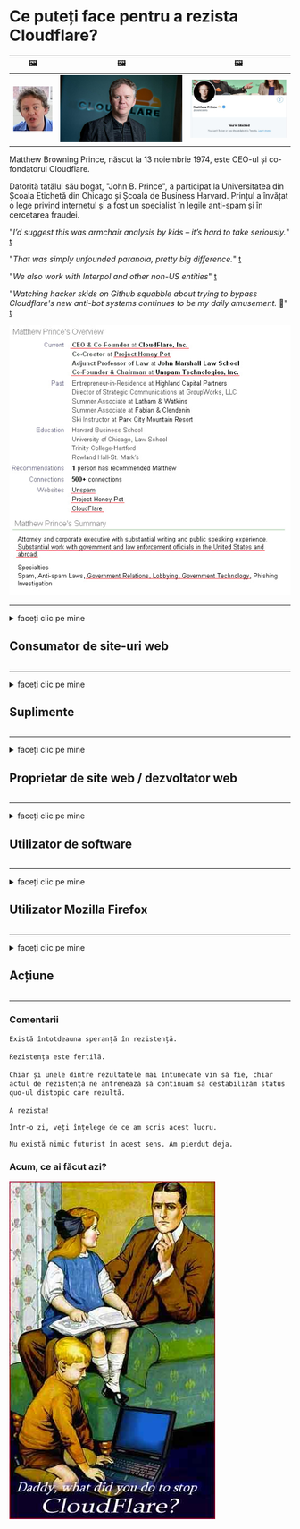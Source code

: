 # Ce puteți face pentru a rezista Cloudflare?

| 🖼 | 🖼 | 🖼 |
| --- | --- | --- |
| ![](../image/matthew_prince_teen.jpg) | ![](../image/matthew_prince.jpg) | ![](../image/blockedbymatthewprince.jpg) |


Matthew Browning Prince, născut la 13 noiembrie 1974, este CEO-ul și co-fondatorul Cloudflare.

Datorită tatălui său bogat, "John B. Prince", a participat la Universitatea din Școala Etichetă din Chicago și Școala de Business Harvard.
Prințul a învățat o lege privind internetul și a fost un specialist în legile anti-spam și în cercetarea fraudei.


"*I’d suggest this was armchair analysis by kids – it’s hard to take seriously.*" [t](https://www.theguardian.com/technology/2015/nov/19/cloudflare-accused-by-anonymous-helping-isis)

"*That was simply unfounded paranoia, pretty big difference.*"  [t](https://twitter.com/xxdesmus/status/992757936123359233)

"*We also work with Interpol and other non-US entities*" [t](https://twitter.com/eastdakota/status/1203028504184360960)

"*Watching hacker skids on Github squabble about trying to bypass Cloudflare's new anti-bot systems continues to be my daily amusement.* 🍿" [t](https://twitter.com/eastdakota/status/1273277839102656515)


![](../image/whoismp.jpg)

---


<details>
<summary>faceți clic pe mine

## Consumator de site-uri web
</summary>


- Dacă site-ul web care vă place folosește Cloudflare, spuneți-le să nu folosească Cloudflare.
  - Vâjâitul pe rețelele sociale precum Facebook, Reddit, Twitter sau Mastodon nu face nicio diferență. [Acțiunile sunt mai puternice decât hashtagurile.](https://twitter.com/phyzonloop/status/1274132092490862594)
  - Încercați să contactați proprietarul site-ului web dacă doriți să vă faceți util.

[A spus Cloudflare](https://github.com/Eloston/ungoogled-chromium/issues/783):
```
Vă recomandăm să contactați administratorii pentru serviciile sau site-urile specifice cu care vă confruntați și să vă împărtășiți experiența.
```

[Dacă nu o solicitați, proprietarul site-ului nu știe niciodată această problemă.](../PEOPLE.md)

![](../image/liberapay.jpg)

[Exemplu de succes](https://counterpartytalk.org/t/turn-off-cloudflare-on-counterparty-co-plz/164/5).<br>
Aveți o problemă? [Ridică-ți vocea acum.](https://github.com/maraoz/maraoz.github.io/issues/1) Exemplul de mai jos.

```
Doar ajutați cenzura corporativă și supravegherea în masă.
http://crimeflare.eu.org
```

```
Pagina dvs. web se află în grădina privată cu ziduri private care abuzează de confidențialitate a CloudFlare.
http://crimeflare.eu.org
```

- Luați ceva timp pentru a citi politica de confidențialitate a site-ului web.
  - dacă site-ul web se află în spatele Cloudflare sau site-ul web folosește servicii conectate la Cloudflare.

Acesta trebuie să explice ce este „Cloudflare” și să solicite permisiunea de a partaja datele dvs. cu Cloudflare. Nerespectarea acestui lucru va duce la încălcarea încrederii, iar site-ul web în cauză ar trebui evitat.

[Un exemplu acceptabil de politică de confidențialitate este aici](https://archive.is/bDlTz) ("Subprocessors" > "Entity Name")

```
Am citit politica dvs. de confidențialitate și nu găsesc cuvântul Cloudflare.
Refuz să vă împărtășesc date dacă continuați să furnizați datele mele către Cloudflare.
http://crimeflare.eu.org
```

Acesta este un exemplu de politică de confidențialitate care nu are cuvântul Cloudflare.
[Liberland Jobs](https://archive.is/daKIr) [privacy policy](https://docsend.com/view/feiwyte):

![](../image/cfwontobey.jpg)

Cloudflare are propria politică de confidențialitate.
[Cloudflare iubește oamenii cu sex.](https://www.reddit.com/r/GamerGhazi/comments/2s64fe/be_wary_reporting_to_cloudflare/)

Iată un exemplu bun pentru formularul de înscriere al site-ului web.
AFAIK, site-ul zero face acest lucru. Vei avea încredere în ei?

```
Dând clic pe „Înscrieți-vă la XYZ”, sunteți de acord cu termenii noștri de servicii și declarația de confidențialitate.
De asemenea, sunteți de acord să partajați datele dvs. cu Cloudflare și, de asemenea, sunteți de acord cu declarația de confidențialitate a cloudflare.
Dacă Cloudflare vă scurge informațiile sau nu vă permite să vă conectați la serverele noastre, nu este vina noastră. [*]

[ Inscrie-te ] [ Nu sunt de acord ]
```
[*] [PEOPLE.md](../PEOPLE.md)


- Încercați să nu utilizați serviciul lor. Amintiți-vă că sunteți urmărit de Cloudflare.
  - ["I'm in your TLS, sniffin' your passworz"](../image/iminurtls.jpg)

- Căutați alt site. Există alternative și oportunități pe internet!

- Convinge-ți prietenii să folosească Tor zilnic.
  - Anonimatul ar trebui să fie standardul internetului deschis!
  - [Rețineți că proiectului Tor nu-i place acest proiect.](../HISTORY.md)

</details>

------

<details>
<summary>faceți clic pe mine

## Suplimente
</summary>

- Dacă browserul dvs. este Firefox, Tor Browser sau Ungoogled Chromium, utilizați unul dintre aceste programe de completare de mai jos.
  - Dacă doriți să adăugați un alt supliment nou, întrebați mai întâi despre acesta.


| Nume | Dezvoltator | A sustine | Poate bloca | Pot notifica | Chrome |
| -------- | -------- | -------- | -------- | -------- | -------- |
| [Bloku Cloudflaron MITM-Atakon](../subfiles/about.bcma.md) | #Addon | [ ? ](http://crimeflare.eu.org/) | **da**     | **da**     |  **da** |
| [Ĉu ligoj estas vundeblaj al MITM-atako?](../subfiles/about.ismm.md) | #Addon | [ ? ](http://crimeflare.eu.org/) | Nu     | **da**     |  **da** |
| [Ĉu ĉi tiuj ligoj blokos Tor-uzanton?](../subfiles/about.isat.md) | #Addon | [ ? ](http://crimeflare.eu.org/) | Nu     | **da**     |  **da** |
| [Block Cloudflare MITM Attack](https://trac.torproject.org/projects/tor/attachment/ticket/24351/block_cloudflare_mitm_attack-1.0.14.1-an%2Bfx.xpi)<br>[**DELETED BY TOR PROJECT**](../HISTORY.md) | nullius | [ ? ](../tool/block_cloudflare_mitm_fx), [Link](http://crimeflare.eu.org/) | **da**     | **da**     |  Nu |
| [TPRB](http://34ahehcli3epmhbu2wbl6kw6zdfl74iyc4vg3ja4xwhhst332z3knkyd.onion/) | Sw | [ ? ](http://34ahehcli3epmhbu2wbl6kw6zdfl74iyc4vg3ja4xwhhst332z3knkyd.onion/) | **da**     | **da**     |  Nu |
| [Detect Cloudflare](https://addons.mozilla.org/en-US/firefox/addon/detect-cloudflare/) | Frank Otto | [ ? ](https://github.com/traktofon/cf-detect) | Nu     | **da**     |  Nu |
| [True Sight](https://addons.mozilla.org/en-US/firefox/addon/detect-cloudflare-plus/) | claustromaniac | [ ? ](https://github.com/claustromaniac/detect-cloudflare-plus) | Nu     | **da**     |  Nu |
| [Which Cloudflare datacenter am I visiting?](https://addons.mozilla.org/en-US/firefox/addon/cf-pop/) | 依云 | [ ? ](https://github.com/lilydjwg/cf-pop) | Nu     | **da**     |  Nu |


- „Decentraleyes” poate opri conexiunea la „CDNJS (Cloudflare)”.
  - Împiedică multe solicitări să ajungă la rețele și servește fișiere locale pentru a împiedica ruperea site-urilor.
  - Dezvoltatorul a răspuns: "[very concerning indeed](https://github.com/Synzvato/decentraleyes/issues/236#issuecomment-352049501)", "[widespread usage severely centralizes the web](https://github.com/Synzvato/decentraleyes/issues/251#issuecomment-366752049)"

- [De asemenea, puteți să eliminați sau să nu aveți încredere în certificatul Cloudflare de la autoritatea dvs. de certificare (CA).](https://www.ssl.com/how-to/remove-root-certificate-firefox/)

</details>

------

<details>
<summary>faceți clic pe mine

## Proprietar de site web / dezvoltator web
</summary>


![](../image/word_cloudflarefree.jpg)

- Nu utilizați soluția Cloudflare, Perioada.
  - Poți face mai bine decât asta, nu? [Iată cum să eliminați abonamentele, planurile, domeniile sau conturile Cloudflare.](https://support.cloudflare.com/hc/en-us/articles/200167776-Removing-subscriptions-plans-domains-or-accounts)

| 🖼 | 🖼 |
| --- | --- |
| ![](../image/htmlalertcloudflare.jpg) | ![](../image/htmlalertcloudflare2.jpg) |

- Vrei mai mulți clienți? Știi ce să faci. Sugestia este „deasupra liniei”.
  - [Bună ziua, ați scris „Vă luăm în serios confidențialitatea”, dar am primit „Eroarea 403 Prohibit Anonim Proxy nu este permis”.](https://it.slashdot.org/story/19/02/19/0033255/stop-saying-we-take-your-privacy-and-security-seriously) De ce blochezi Tor Or VPN? Și de ce blocați e-mailurile temporare?

![](../image/anonexist.jpg)

- Utilizarea Cloudflare va crește șansele unei întreruperi. Vizitatorii nu pot accesa site-ul dvs. web dacă serverul dvs. este defect sau Cloudflare este defect.
  - [Chiar ai crezut că Cloudflare nu coboară niciodată?](https://www.ibtimes.com/cloudflare-down-not-working-sites-producing-504-gateway-timeout-errors-2618008) [Another](https://twitter.com/Jedduff/status/1097875615997399040) [sample](https://twitter.com/search?f=tweets&vertical=default&q=Cloudflare%20is%20having%20problems). [Need more](../PEOPLE.md)?

![](../image/cloudflareinternalerror.jpg)

- Utilizarea Cloudflare pentru a vă proxy „serviciul API”, „server de actualizare software” sau „flux RSS” vă va afecta clientul. Un client v-a sunat și a spus „Nu vă mai pot folosi API-ul” și nu aveți nicio idee despre ce se întâmplă. Cloudflare vă poate bloca în tăcere clientul. Crezi că este în regulă?
  - Există mulți clienți de citire RSS și servicii de citire RSS online. De ce publicați flux RSS dacă nu permiteți oamenilor să se aboneze?

![](../image/rssfeedovercf.jpg)

- Aveți nevoie de certificat HTTPS? Utilizați „Să criptăm” sau pur și simplu cumpărați-l de la compania CA.

- Ai nevoie de server DNS? Nu vă puteți configura propriul server? Ce zici de ei: [Hurricane Electric Free DNS](https://dns.he.net/), [Dyn.com](https://dyn.com/dns/), [1984 Hosting](https://www.1984hosting.com/), [Afraid.Org (Administratorul șterge contul dvs. dacă utilizați TOR)](https://freedns.afraid.org/)

- Căutați un serviciu de găzduire? Doar gratuit? Ce zici de ei: [Onion Service](http://vww6ybal4bd7szmgncyruucpgfkqahzddi37ktceo3ah7ngmcopnpyyd.onion/en/security/network-security/tor/onionservices-best-practices), [Free Web Hosting Area](https://freewha.com/), [Autistici/Inventati Web Site Hosting](https://www.autinv5q6en4gpf4.onion/services/website), [Github Pages](https://pages.github.com/), [Surge](https://surge.sh/)
  - [Alternative la Cloudflare](../subfiles/cloudflare-alternatives.md)

- Folosiți „cloudflare-ipfs.com”? [Știți că Cloudflare IPFS este rău?](../PEOPLE.md)

- Instalați Firewall pentru aplicații web, cum ar fi OWASP și Fail2Ban pe serverul dvs. și configurați-l corect.
  - Blocarea Tor nu este o soluție. Nu pedepsiți pe toți doar pentru micii utilizatori răi.

- Redirecționați sau blocați utilizatorii „Cloudflare Warp” să vă acceseze site-ul web. Și oferiți un motiv dacă puteți.

> Lista IP: "[Intervalele IP curente ale Cloudflare](cloudflare_inc/)"

> A: Blochează-le

```
server {
...
deny 173.245.48.0/20;
deny 103.21.244.0/22;
deny 103.22.200.0/22;
deny 103.31.4.0/22;
deny 141.101.64.0/18;
deny 108.162.192.0/18;
deny 190.93.240.0/20;
deny 188.114.96.0/20;
deny 197.234.240.0/22;
deny 198.41.128.0/17;
deny 162.158.0.0/15;
deny 104.16.0.0/12;
deny 172.64.0.0/13;
deny 131.0.72.0/22;
deny 2400:cb00::/32;
deny 2606:4700::/32;
deny 2803:f800::/32;
deny 2405:b500::/32;
deny 2405:8100::/32;
deny 2a06:98c0::/29;
deny 2c0f:f248::/32;
...
}
```

> B: Redirecționați la pagina de avertizare

```
http {
...
geo $iscf {
default 0;
173.245.48.0/20 1;
103.21.244.0/22 1;
103.22.200.0/22 1;
103.31.4.0/22 1;
141.101.64.0/18 1;
108.162.192.0/18 1;
190.93.240.0/20 1;
188.114.96.0/20 1;
197.234.240.0/22 1;
198.41.128.0/17 1;
162.158.0.0/15 1;
104.16.0.0/12 1;
172.64.0.0/13 1;
131.0.72.0/22 1;
2400:cb00::/32 1;
2606:4700::/32 1;
2803:f800::/32 1;
2405:b500::/32 1;
2405:8100::/32 1;
2a06:98c0::/29 1;
2c0f:f248::/32 1;
}
...
}

server {
...
if ($iscf) {rewrite ^ https://example.com/cfwsorry.php;}
...
}

<?php
header('HTTP/1.1 406 Not Acceptable');
echo <<<CLOUDFLARED
Thank you for visiting ourwebsite.com!<br />
We are sorry, but we can't serve you because your connection is being intercepted by Cloudflare.<br />
Please read http://crimeflare.eu.org for more information.<br />
CLOUDFLARED;
die();
```

- Configurați Tor Onion Service sau I2P insite dacă credeți în libertate și primiți utilizatori anonimi.

- Cereți sfaturi de la alți operatori de site-uri web Clearnet / Tor și faceți prieteni anonimi!

</details>

------

<details>
<summary>faceți clic pe mine

## Utilizator de software
</summary>


- Discord folosește CloudFlare. Alternative? Iti recomandam [**Briar** (Android)](https://f-droid.org/en/packages/org.briarproject.briar.android/), [Ricochet (PC)](https://ricochet.im/), [Tox + Tor (Android/PC)](https://tox.chat/download.html)
  - Briar include un demon Tor, deci nu trebuie să instalați Orbot.
  - Dezvoltatorii Qwtch, Open Privacy, au șters proiectul stop_cloudflare din serviciul lor git fără notificare prealabilă.

- Dacă utilizați Debian GNU / Linux sau orice derivat, abonați-vă: [bug #831835](https://bugs.debian.org/cgi-bin/bugreport.cgi?bug=831835). Și dacă puteți, ajutați la verificarea patch-ului și ajutați întreținătorul să ajungă la concluzia corectă cu privire la acceptarea acestuia.

- Recomandați întotdeauna aceste browsere.

| Nume | Dezvoltator | A sustine | cometariu |
| -------- | -------- | -------- | -------- |
| [Ungoogled-Chromium](https://ungoogled-software.github.io/ungoogled-chromium-binaries/) | Eloston | [ ? ](https://github.com/Eloston/ungoogled-chromium) | PC (Win, Mac, Linux)  _!Tor_ |
| [Bromite](https://www.bromite.org/fdroid) | Bromite | [ ? ](https://github.com/bromite/bromite/issues) | Android  _!Tor_ |
| [Tor Browser](https://www.torproject.org/download/) | Tor Project | [ ? ](https://support.torproject.org/) | PC (Win, Mac, Linux)  _Tor_|
| [Tor Browser Android](https://www.torproject.org/download/) | Tor Project | [ ? ](https://support.torproject.org/) | Android  _Tor_|
| [Onion Browser](https://itunes.apple.com/us/app/onion-browser/id519296448?mt=8) | Mike Tigas | [ ? ](https://github.com/OnionBrowser/OnionBrowser/issues) | Apple iOS  _Tor_|
| [GNU/Icecat](https://www.gnu.org/software/gnuzilla/) | GNU | [ ? ](https://www.gnu.org/software/gnuzilla/) | PC (Linux) |
| [IceCatMobile](https://f-droid.org/en/packages/org.gnu.icecat/) | GNU | [ ? ](https://lists.gnu.org/mailman/listinfo/bug-gnuzilla) | Android |
| [Iridium Browser](https://iridiumbrowser.de/about/) | Iridium | [ ? ](https://github.com/iridium-browser/iridium-browser/) | PC (Win, Mac, Linux, OpenBSD) |


Confidențialitatea altor programe software este imperfectă. Acest lucru nu înseamnă că browserul Tor este „perfect”.
Nu există 100% sigur și nici 100% privat pe internet și tehnologie.

- Nu vrei să folosești Tor? Puteți utiliza orice browser cu daemon Tor.
  - [Rețineți că proiectului Tor nu-i place asta.](https://support.torproject.org/tbb/tbb-9/) Folosiți Tor Browser dacă puteți face acest lucru.
- [Cum se utilizează Chromium cu Tor](../subfiles/chromium_tor.md)


Să vorbim despre confidențialitatea altor programe.

- [Dacă într-adevăr trebuie să utilizați Firefox, alegeți „Firefox ESR”.](https://www.mozilla.org/en-US/firefox/organizations/)
  - [Firefox - Spyware Watchdog](https://spyware.neocities.org/articles/firefox.html)
  - [Firefox respinge libera exprimare, interzice libera exprimare](https://web.archive.org/web/20200423010026/https://reclaimthenet.org/firefox-rejects-free-speech-bans-free-speech-commenting-plugin-dissenter-from-its-extensions-gallery/)
  - ["Peste 100 de voturi negative. Se pare că ați cere unei companii de software să rămână la ... software-ul este prea mult în zilele noastre."](https://old.reddit.com/r/firefox/comments/gutdiw/weve_got_work_to_do_the_mozilla_blog/fslbbb6/)
  - [Uh, de ce Firefox îmi arată linkuri sponsorizate în bara mea de adrese URL?](https://www.reddit.com/r/firefox/comments/jybx2w/uh_why_is_firefox_showing_me_sponsored_links_in/)
  - [Mozilla - Diavolul întrupat](https://digdeeper.neocities.org/ghost/mozilla.html)

- [Amintiți-vă, Mozilla folosește serviciul Cloudflare.](https://www.robtex.com/dns-lookup/www.mozilla.org) [De asemenea, utilizează serviciul DNS Cloudflare pe produsul lor.](https://www.theregister.co.uk/2018/03/21/mozilla_testing_dns_encryption/)

- [Mozilla a respins oficial acest bilet.](https://bugzilla.mozilla.org/show_bug.cgi?id=1426618)

- [Firefox Focus este o glumă.](https://github.com/mozilla-mobile/focus-android/issues/1743) [Au promis că vor opri telemetria, dar au schimbat-o.](https://github.com/mozilla-mobile/focus-android/issues/4210)

- [Dezvoltatorul PaleMoon / Basilisk iubește Cloudflare.](https://github.com/mozilla-mobile/focus-android/issues/1743#issuecomment-345993097)
  - [Serverul de arhive Pale Moon a piratat și răspândit malware timp de 18 luni](https://www.reddit.com/r/privacytoolsIO/comments/cc808y/pale_moons_archive_server_hacked_and_spread/)
  - De asemenea, urăște utilizatorii Tor - "[Să fie ostil față de Tor. Cred că majoritatea site-urilor ar trebui să fie ostile față de Tor, având în vedere factorul său extrem de ridicat de abuz.](https://github.com/yacy/yacy_search_server/issues/314#issuecomment-565932097)"

- [Waterfox au o problemă severă de „telefoane la domiciliu”](https://spyware.neocities.org/articles/waterfox.html)

- [Google Chrome este un spyware.](https://www.gnu.org/proprietary/malware-google.en.html)
  - [Google vă profilează activitatea.](https://spyware.neocities.org/articles/chrome.html)

- [SRWare Iron creează prea multe telefoane pentru conectarea la domiciliu.](https://spyware.neocities.org/articles/iron.html) De asemenea, se conectează la domeniile Google.

- [Brave Browser whitelist Facebook / Twitter trackers.](https://www.bleepingcomputer.com/news/security/facebook-twitter-trackers-whitelisted-by-brave-browser/)
  - [Iată mai multe numere.](https://spyware.neocities.org/articles/brave.html)
  - [ID afiliat binance](https://twitter.com/cryptonator1337/status/1269594587716374528)

- [Microsoft Edge permite Facebook să ruleze cod Flash în spatele utilizatorilor.](https://www.zdnet.com/article/microsoft-edge-lets-facebook-run-flash-code-behind-users-backs/)

- [Vivaldi nu vă respectă confidențialitatea.](https://spyware.neocities.org/articles/vivaldi.html)

- [Nivel spyware Opera: extrem de ridicat](https://spyware.neocities.org/articles/opera.html)

- Apple iOS: [Nu ar trebui să utilizați deloc iOS, mai ales pentru că este malware.](https://www.gnu.org/proprietary/malware-apple.html)

Prin urmare, vă recomandăm numai tabelul de mai sus. Nimic altceva.

</details>

------

<details>
<summary>faceți clic pe mine

## Utilizator Mozilla Firefox
</summary>


- „Firefox Nightly” va trimite informații la nivel de depanare pe serverele Mozilla fără metoda de renunțare.
  - [Serverele Mozilla primesc Cloudflare](https://www.digwebinterface.com/?hostnames=www.mozilla.org%0D%0Amozilla.cloudflare-dns.com&type=&ns=resolver&useresolver=8.8.4.4&nameservers=)

- Este posibil să se interzică conectarea Firefox la serverele Mozilla.
  - [Ghidul de șabloane de politici Mozilla](https://github.com/mozilla/policy-templates/blob/master/README.md)
  - Rețineți că acest truc ar putea să nu mai funcționeze în versiunea ulterioară, deoarece Mozilla îi place să se înscrie pe lista albă.
  - Utilizați firewall-ul și filtrul DNS pentru a le bloca complet.

"`/distribution/policies.json`"

>     "WebsiteFilter": {
> 		"Block": [
> 		"*://*.mozilla.com/*",
> 		"*://*.mozilla.net/*",
> 		"*://*.mozilla.org/*",
> 		"*://webcompat.com/*",
> 		"*://*.firefox.com/*",
> 		"*://*.thunderbird.net/*",
> 		"*://*.cloudflare.com/*"
> 		]
>     },


- ~~Raportați o eroare pe tracker-ul mozilla, spunându-le să nu folosească Cloudflare.~~ A existat un raport de erori despre bugzilla. Mulți oameni și-au exprimat îngrijorarea, însă bug-ul a fost ascuns de administrator în 2018.

- Puteți dezactiva DoH în Firefox.
  - [Schimbați furnizorul DNS implicit al Firefox](../subfiles/change-firefox-dns.md)

![](../image/firefoxdns.jpg)

- [Dacă doriți să utilizați DNS non-ISP, luați în considerare utilizarea serviciului DNS OpenNIC Tier2 sau oricare dintre serviciile DNS non-Cloudflare.](https://wiki.opennic.org/start)
![](../image/opennic.jpg)
  - Blocați Cloudflare cu DNS. [Crimeflare DNS](https://dns.crimeflare.eu.org/)

- Puteți utiliza Tor ca rezolvator DNS. [Dacă nu sunteți expert Tor, puneți întrebări aici.](https://tor.stackexchange.com/)

> **Cum?**
> 1. Descărcați Tor și instalați-l pe computer.
> 2. Adăugați această linie în fișierul „torrc”.
> DNSPort 127.0.0.1:53
> 3. Reporniți Tor.
> 4. Setați serverul DNS al computerului la „127.0.0.1”.

</details>

------

<details>
<summary>faceți clic pe mine

## Acțiune
</summary>


- Spuneți altora din jurul vostru despre pericolele Cloudflare.

- [Ajutați la îmbunătățirea acestui depozit.](http://crimeflare.eu.org).
  - Atât listele, argumentele împotriva ei, cât și detaliile.

- [Documentați-vă și faceți foarte public locul în care lucrurile merg prost cu Cloudflare (și companii similare), asigurându-vă că menționați acest depozit atunci când faceți acest lucru](http://crimeflare.eu.org) :)

- Obțineți mai mulți oameni care folosesc Tor în mod implicit, astfel încât să poată experimenta internetul din perspectiva diferitelor părți ale lumii.

- Începeți grupuri, în rețelele sociale și în spațiul de carne, dedicate eliberării lumii de Cloudflare.

- Dacă este cazul, conectați-vă la aceste grupuri din acest depozit - acesta poate fi un loc pentru coordonarea lucrării împreună ca grupuri.

- [Începeți o cooperare care poate oferi o alternativă semnificativă non-corporativă la Cloudflare.](../subfiles/cloudflare-alternatives.md)

- Spuneți-ne despre orice alternative pentru a ajuta cel puțin să oferiți o apărare pe mai multe straturi împotriva Cloudflare.

- Dacă sunteți client Cloudflare, setați setările de confidențialitate și așteptați ca acestea să le încalce.
  - [Apoi, aduceți-le sub taxe anti-spam / încălcare a vieții private.](https://twitter.com/thexpaw/status/1108424723233419264)

- Dacă vă aflați în Statele Unite ale Americii și site-ul în cauză este o bancă sau un contabil, încercați să faceți presiuni legale în temeiul Legii Gramm-Leach-Bliley sau al Actului american cu DIsabilities și raportați-ne cât de departe ajungeți .

- Dacă site-ul web este un site guvernamental, încercați să faceți presiune legală în temeiul primului amendament al Constituției SUA.

- Dacă sunteți cetățean al UE, contactați site-ul web pentru a vă trimite informațiile personale conform Regulamentului general privind protecția datelor. Dacă refuză să vă ofere informațiile dvs., aceasta reprezintă o încălcare a legii.

- Pentru companiile care pretind că oferă servicii pe site-ul lor, încercați să le raportați ca „publicitate falsă” către organizațiile de protecție a consumatorilor și către BBB. Site-urile Cloudflare sunt deservite de servere Cloudflare.

- [UIT sugerează în contextul SUA că Cloudflare începe să devină suficient de mare pentru ca legea antitrust să poată fi doborâtă asupra lor.](https://www.itu.int/en/ITU-T/Workshops-and-Seminars/20181218/Documents/Geoff_Huston_Presentation.pdf)

- Este de conceput că GNU GPL versiunea 4 ar putea include o prevedere împotriva stocării codului sursă în spatele unui astfel de serviciu, necesitând pentru toate programele GPLv4 și ulterioare că cel puțin codul sursă este accesibil printr-un mediu care nu discriminează utilizatorii Tor.

</details>

------

### Comentarii

```
Există întotdeauna speranță în rezistență.

Rezistența este fertilă.

Chiar și unele dintre rezultatele mai întunecate vin să fie, chiar actul de rezistență ne antrenează să continuăm să destabilizăm status quo-ul distopic care rezultă.

A rezista!
```

```
Într-o zi, veți înțelege de ce am scris acest lucru.
```

```
Nu există nimic futurist în acest sens. Am pierdut deja.
```

### Acum, ce ai făcut azi?


![](../image/stopcf.jpg)
